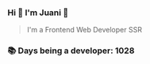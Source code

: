 ### Hi 👋 I&#39;m Juani 🦁

> I&#39;m a Frontend Web Developer SSR

### 📚 Days being a developer: 1028
